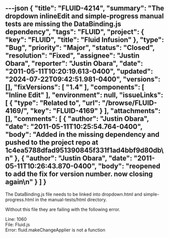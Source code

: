---json
{
  "title": "FLUID-4214",
  "summary": "The dropdown inlineEdit and simple-progress manual tests are missing the DataBinding.js dependency",
  "tags": "FLUID",
  "project": {
    "key": "FLUID",
    "title": "Fluid Infusion"
  },
  "type": "Bug",
  "priority": "Major",
  "status": "Closed",
  "resolution": "Fixed",
  "assignee": "Justin Obara",
  "reporter": "Justin Obara",
  "date": "2011-05-11T10:20:19.613-0400",
  "updated": "2024-07-22T09:42:51.981-0400",
  "versions": [],
  "fixVersions": [
    "1.4"
  ],
  "components": [
    "Inline Edit"
  ],
  "environment": null,
  "issueLinks": [
    {
      "type": "Related to",
      "url": "/browse/FLUID-4169/",
      "key": "FLUID-4169"
    }
  ],
  "attachments": [],
  "comments": [
    {
      "author": "Justin Obara",
      "date": "2011-05-11T10:25:54.764-0400",
      "body": "Added in the missing dependency and pushed to the project repo at 1c4ea5788dfad951390845f331f1ad4bbf9d80db\n"
    },
    {
      "author": "Justin Obara",
      "date": "2011-05-11T10:26:43.870-0400",
      "body": "reopened to add the fix for version number. now closing again\n"
    }
  ]
}
---
The DataBinding.js file needs to be linked into dropdown.html and simple-progress.html in the manual-tests/html directory.

Without this file they are failing with the following error.

Line: 1060\
File: Fluid.js\
Error: fluid.makeChangeApplier is not a function

        